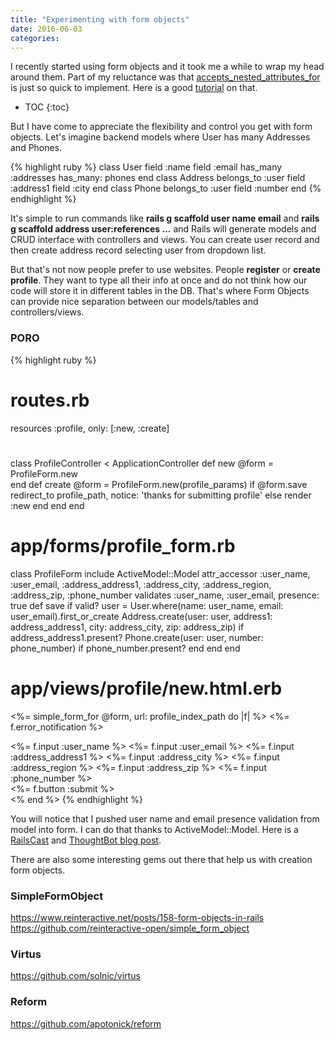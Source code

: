 ```yaml
---
title: "Experimenting with form objects"
date: 2016-06-03
categories:
---
```


I recently started using form objects and it took me a while to wrap my head around them.  Part of my reluctance was that [accepts_nested_attributes_for](http://api.rubyonrails.org/classes/ActiveRecord/NestedAttributes/ClassMethods.html) is just so quick to implement.  Here is a good [tutorial](https://www.sitepoint.com/complex-rails-forms-with-nested-attributes/) on that.  

* TOC
{:toc}

But I have come to appreciate the flexibility and control you get with form objects.  Let's imagine backend models where User has many Addresses and Phones. 

{% highlight ruby %}
class User
  field :name
  field :email
  has_many :addresses
  has_many: phones
end
class Address
  belongs_to :user
  field :address1
  field :city
end
class Phone
  belongs_to :user
  field :number
end
{% endhighlight %}

It's simple to run commands like **rails g scaffold user name email** and **rails g scaffold address user:references ...** and Rails will generate models and CRUD interface with controllers and views.  You can create user record and then create address record selecting user from dropdown list.  

But that's not now people prefer to use websites.  People **register** or **create profile**.  They want to type all their info at once and do not think how our code will store it in different tables in the DB.  That's where Form Objects can provide nice separation between our models/tables and controllers/views.  

### PORO

{% highlight ruby %}
# routes.rb
resources :profile, only: [:new, :create]
# 
class ProfileController < ApplicationController
  def new
    @form = ProfileForm.new  
  end
  def create
    @form = ProfileForm.new(profile_params)
    if @form.save
      redirect_to profile_path, notice: 'thanks for submitting profile'
    else
      render :new
    end
  end
end
# app/forms/profile_form.rb
class ProfileForm
  include ActiveModel::Model
  attr_accessor :user_name, :user_email, :address_address1, :address_city, 
    :address_region, :address_zip, :phone_number
  validates :user_name, :user_email, presence: true
  def save
    if valid?
      user = User.where(name: user_name, email: user_email).first_or_create
      Address.create(user: user, address1: address_address1, city: 
        address_city, zip: address_zip) if address_address1.present?
      Phone.create(user: user, number: phone_number) if phone_number.present?
    end
  end
end
# app/views/profile/new.html.erb
<%= simple_form_for @form, url: profile_index_path do |f| %>
  <%= f.error_notification %>
  <div class="form-inputs">
    <%= f.input :user_name %>
    <%= f.input :user_email %>
    <%= f.input :address_address1 %>
    <%= f.input :address_city %>
    <%= f.input :address_region %>
    <%= f.input :address_zip %>
    <%= f.input :phone_number %>
  </div>
  <div class="form-actions">
    <%= f.button :submit %>
   </div>
<% end %>
{% endhighlight %}

You will notice that I pushed user name and email presence validation from model into form.  I can do that thanks to ActiveModel::Model.  Here is a [RailsCast](http://railscasts.com/episodes/416-form-objects) and [ThoughtBot blog post](https://robots.thoughtbot.com/activemodel-form-objects).  

There are also some interesting gems out there that help us with creation form objects.  

### SimpleFormObject

https://www.reinteractive.net/posts/158-form-objects-in-rails
https://github.com/reinteractive-open/simple_form_object

### Virtus

https://github.com/solnic/virtus

### Reform

https://github.com/apotonick/reform


